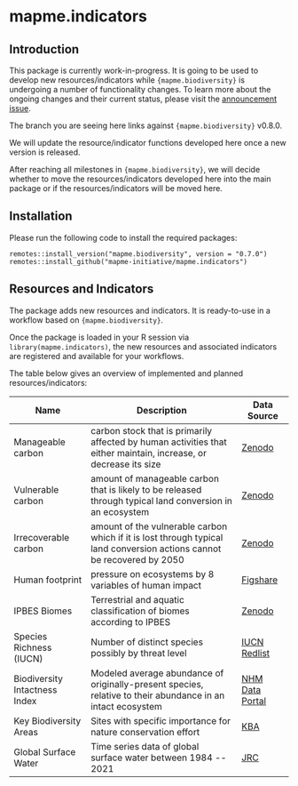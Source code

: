 # mapme.indicators

## Introduction

This package is currently work-in-progress. It is going to be used to develop new resources/indicators while `{mapme.biodiversity}` is undergoing a number of functionality changes. To learn more about the ongoing changes and their current status, please visit the [announcement issue](https://github.com/mapme-initiative/mapme.biodiversity/issues/240).

The branch you are seeing here links against `{mapme.biodiversity}` v0.8.0.

We will update the resource/indicator functions developed here once a new version is released.

After reaching all milestones in `{mapme.biodiversity}`, we will decide whether to move the resources/indicators developed here into the main package or if the resources/indicators will be moved here.

## Installation

Please run the following code to install the required packages:

```         
remotes::install_version("mapme.biodiversity", version = "0.7.0")
remotes::install_github("mapme-initiative/mapme.indicators")
```

## Resources and Indicators

The package adds new resources and indicators. It is ready-to-use in a workflow based on `{mapme.biodiversity}`.

Once the package is loaded in your R session via `library(mapme.indicators)`, the new resources and associated indicators are registered and available for your workflows.

The table below gives an overview of implemented and planned resources/indicators:

| Name                          | Description                                                                                                             | Data Source                                                                                                                       |
|------------------|--------------------------|----------------------------|
| Manageable carbon             | carbon stock that is primarily affected by human activities that either maintain, increase, or decrease its size        | [Zenodo](https://zenodo.org/records/4091029)                                                                                      |
| Vulnerable carbon             | amount of manageable carbon that is likely to be released through typical land conversion in an ecosystem               | [Zenodo](https://zenodo.org/records/4091029)                                                                                      |
| Irrecoverable carbon          | amount of the vulnerable carbon which if it is lost through typical land conversion actions cannot be recovered by 2050 | [Zenodo](https://zenodo.org/records/4091029)                                                                                      |
| Human footprint               | pressure on ecosystems by 8 variables of human impact                                                                   | [Figshare](https://figshare.com/articles/figure/An_annual_global_terrestrial_Human_Footprint_dataset_from_2000_to_2018/16571064)  |
| IPBES Biomes                  | Terrestrial and aquatic classification of biomes according to IPBES                                                     | [Zenodo](https://zenodo.org/records/3975694)                                                                                      |
| Species Richness (IUCN)       | Number of distinct species possibly by threat level                                                                     | [IUCN Redlist](https://www.iucnredlist.org/resources/other-spatial-downloads)                                                     |
| Biodiversity Intactness Index | Modeled average abundance of originally-present species, relative to their abundance in an intact ecosystem             | [NHM Data Portal](https://data.nhm.ac.uk/dataset/global-map-of-the-biodiversity-intactness-index-from-newbold-et-al-2016-science) |
| Key Biodiversity Areas | Sites with specific importance for nature conservation effort | [KBA](https://www.keybiodiversityareas.org/kba-data) |
| Global Surface Water | Time series data of global surface water between 1984 -- 2021 | [JRC](https://global-surface-water.appspot.com/download) |
